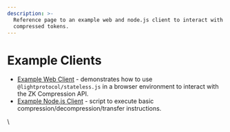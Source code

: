 ```yaml
---
description: >-
  Reference page to an example web and node.js client to interact with
  compressed tokens.
---
```


# Example Clients

* [Example Web Client](https://github.com/Lightprotocol/example-web-client) - demonstrates how to use `@lightprotocol/stateless.js` in a browser environment to interact with the ZK Compression API.
* [Example Node.js Client](https://github.com/Lightprotocol/example-nodejs-client) - script to execute basic compression/decompression/transfer instructions.

\
